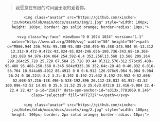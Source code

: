 > 我愿意在有限的时间里无限的爱着你。

<style>
/* 头像大小调整 */
.avatar {
    width: 80px;   /* 头像宽度 */
    height: 80px;  /* 头像高度 */
    vertical-align: -20px;
    border-radius: 50%;
    margin-right: 5px;
    margin-bottom: 5px;
    -webkit-box-shadow: 1px 1px 1px rgba(0,0,0,.1), 1px 1px 1px rgba(0,0,0,0.1), 1px 1px 1px rgba(0,0,0,0.1);
    box-shadow: 1px 1px 1px rgba(0,0,0,.1), 1px 1px 1px rgba(0,0,0,0.1), 1px 1px 1px rgba(0,0,0,0.1);
    border: 2px solid #fff;
}
</style>
<body>
<link rel="stylesheet" type="text/css" href="https://cdn.jsdelivr.net/gh/xiaoyanu/file-test@2021.11.24-2/more/lovetime.css" />
  <div style="text-align: center;">
      
    <img class="avatar" src="https://github.com/xinchen-jzx/Notes/blob/main/docs/assets/img/1.jpg" style="width: 100px; height: 100px; border: 2px solid orange; border-radius: 10px;">

    <svg class="my-face" viewBox="0 0 1024 1024" version="1.1" xmlns="http://www.w3.org/2000/svg" width="50" height="50"><path d="M866.944 256.768c-95.488-95.488-250.496-95.488-345.984 0l-13.312 13.312-9.472-9.472c-93.824-93.824-246.656-100.736-343.68-10.368-101.888 94.976-104.064 254.592-6.4 352.256l13.568 13.568 299.264 299.264c25.728 25.728 67.584 25.728 93.44 0l312.576-312.576c95.488-95.488 95.488-250.368 0-345.984zM335.36 352.64c-20.48 0-40.832 6.016-56.704 18.944a85.4912 85.4912 0 0 0-6.912 126.976c9.984 9.984 9.984 26.24 0 36.224l-3.2 3.2c-8.192 8.192-21.632 8.192-29.952 0-52.608-52.608-57.216-138.496-6.528-192.896 26.112-28.032 61.952-43.52 100.096-43.52 14.08 0 25.6 11.52 25.6 25.6v3.072c0 12.416-9.984 22.4-22.4 22.4z" p-id="21617" data-spm-anchor-id="a313x.7781069.0.i46" class="selected" fill="#FF2727"></path></svg>

    <img class="avatar" src="https://github.com/xinchen-jzx/Notes/blob/main/docs/assets/img/2.jpg" style="width: 100px; height: 100px; border: 2px solid orange; border-radius: 10px;">
    
<span id="Timing"></span>
  </div>
  <script>
    function timing() {
      // 开始时间 - 格式: 年-月-日 时:分:秒
      let start = '2025-3-22 00:00:00'
      let startTime = new Date(start).getTime()
      let currentTime = new Date().getTime()
      let difference = currentTime - startTime
      let m =  Math.floor(difference / (1000))
      let mm = m % 60  // 秒
      let f = Math.floor(m / 60)
      let ff = f % 60  // 分钟
      let s = Math.floor(f / 60)  // 小时
      let ss = s % 24
      let day = Math.floor(s / 24 )  // 天数
      return "<br> " + day + " day " + ss + " h " + ff + " m " + mm +' s'
    }
    setInterval(()=>{
      document.getElementById('Timing').innerHTML = timing()
    }, 1000)
  </script>
</body>
